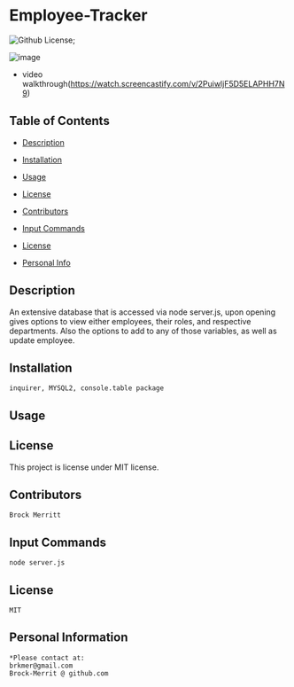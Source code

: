 # Employee-Tracker



![Github License](https://shields.io/badge/license-undefined-blue.svg);


![image](https://user-images.githubusercontent.com/88811836/141708152-b3fe6476-d44f-4d38-9081-2ec17315fdd2.png)

* video walkthrough(https://watch.screencastify.com/v/2PuiwljF5D5ELAPHH7N9)

## Table of Contents
* [Description](#Description)

* [Installation](#Installation)

* [Usage](#Usage)
    
* [License](#license)

* [Contributors](#Contributors)

* [Input Commands](#Test)

* [License](#License)

* [Personal Info](#Github)


## Description 
An extensive database that is accessed via node server.js, upon opening gives options to view either employees, their roles, and respective departments. Also the options to add to any of those variables, as well as update employee.

## Installation 
    inquirer, MYSQL2, console.table package

## Usage 

## License
This project is license under MIT license.


## Contributors 
    Brock Merritt

## Input Commands 
    node server.js

## License
    MIT

## Personal Information
    *Please contact at:
    brkmer@gmail.com
    Brock-Merrit @ github.com

        
